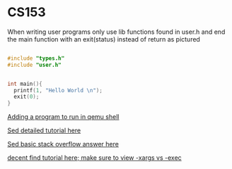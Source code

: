 # CS153

When writing user programs only use lib functions found in user.h and end the main function with an exit(status) instead of return as pictured

```C

#include "types.h"
#include "user.h"


int main(){
  printf(1, "Hello World \n");
  exit(0);
}

```

[Adding a program to run in qemu shell](https://ampleux.wordpress.com/2018/02/22/how-to-add-a-user-program-to-xv6/)

[Sed detailed tutorial here](http://www.grymoire.com/Unix/Sed.html#uh-0)

[Sed basic stack overflow answer here](https://stackoverflow.com/questions/13364514/batch-replace-text-inside-text-file-linux-osx-commandline)

[decent find tutorial here; make sure to view -xargs vs -exec](https://danielmiessler.com/study/find/)
